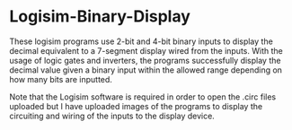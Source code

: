 # Logisim-Binary-Display
These logisim programs use 2-bit and 4-bit binary inputs to display the decimal equivalent to a 7-segment display wired from the inputs. With the usage of logic gates and inverters, the programs successfully display the decimal value given a binary input within the allowed range depending on how many bits are inputted.

Note that the Logisim software is required in order to open the .circ files uploaded but I have uploaded images of the programs to display the circuiting and wiring of the inputs to the display device.
